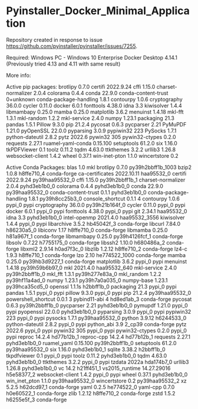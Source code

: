 # Pyinstaller_Docker_Minimal_Application

Repository created in response to issue https://github.com/pyinstaller/pyinstaller/issues/7255.


Required: 
Windows PC - Windows 10 Enterprise
Docker Desktop 4.14.1 (Previously tried 4.13 and 4.11 with same result)




More info:


Active pip packages:
brotlipy               0.7.0
certifi                2022.9.24
cffi                   1.15.0
charset-normalizer     2.0.4
colorama               0.4.4
conda                  22.9.0
conda-content-trust    0+unknown
conda-package-handling 1.8.1
contourpy              1.0.6
cryptography           36.0.0
cycler                 0.11.0
docker                 6.0.1
fonttools              4.38.0
idna                   3.3
kiwisolver             1.4.4
libmambapy             0.25.0
mamba                  0.25.0
matplotlib             3.6.2
menuinst               1.4.18
mkl-fft                1.3.1
mkl-random             1.2.2
mkl-service            2.4.0
numpy                  1.23.1
packaging              21.3
pandas                 1.5.1
Pillow                 9.3.0
pip                    21.2.4
pycosat                0.6.3
pycparser              2.21
PyMuPDF                1.21.0
pyOpenSSL              22.0.0
pyparsing              3.0.9
pypiwin32              223
PySocks                1.7.1
python-dateutil        2.8.2
pytz                   2022.6
pywin32                305
pywin32-ctypes         0.2.0
requests               2.27.1
ruamel-yaml-conda      0.15.100
setuptools             61.2.0
six                    1.16.0
tkPDFViewer            0.1
toolz                  0.11.2
tqdm                   4.63.0
ttkthemes              3.2.2
urllib3                1.26.8
websocket-client       1.4.2
wheel                  0.37.1
win-inet-pton          1.1.0
wincertstore           0.2

Active Conda Packages:
blas                      1.0                         mkl
brotlipy                  0.7.0           py39h2bbff1b_1003
bzip2                     1.0.8                h8ffe710_4    conda-forge
ca-certificates           2022.10.11           haa95532_0
certifi                   2022.9.24        py39haa95532_0
cffi                      1.15.0           py39h2bbff1b_1
charset-normalizer        2.0.4              pyhd3eb1b0_0
colorama                  0.4.4              pyhd3eb1b0_0
conda                     22.9.0           py39haa95532_0
conda-content-trust       0.1.1              pyhd3eb1b0_0
conda-package-handling    1.8.1            py39h8cc25b3_0
console_shortcut          0.1.1                         4
contourpy                 1.0.6                    pypi_0    pypi
cryptography              36.0.0           py39h21b164f_0
cycler                    0.11.0                   pypi_0    pypi
docker                    6.0.1                    pypi_0    pypi
fonttools                 4.38.0                   pypi_0    pypi
git                       2.34.1               haa95532_0
idna                      3.3                pyhd3eb1b0_0
intel-openmp              2021.4.0          haa95532_3556
kiwisolver                1.4.4                    pypi_0    pypi
libarchive                3.5.2                hb45042f_3    conda-forge
libcurl                   7.84.0               h86230a5_0
libiconv                  1.17                 h8ffe710_0    conda-forge
libmamba                  0.25.0               h81a967f_1    conda-forge
libmambapy                0.25.0           py39h4126fcf_1    conda-forge
libsolv                   0.7.22               h7755175_0    conda-forge
libssh2                   1.10.0               h680486a_2    conda-forge
libxml2                   2.9.14               h0ad7f3c_0
libzlib                   1.2.12               h8ffe710_2    conda-forge
lz4-c                     1.9.3                h8ffe710_1    conda-forge
lzo                       2.10              he774522_1000    conda-forge
mamba                     0.25.0           py39hb3d9227_1    conda-forge
matplotlib                3.6.2                    pypi_0    pypi
menuinst                  1.4.18           py39h59b6b97_0
mkl                       2021.4.0           haa95532_640
mkl-service               2.4.0            py39h2bbff1b_0
mkl_fft                   1.3.1            py39h277e83a_0
mkl_random                1.2.2            py39hf11a4ad_0
numpy                     1.23.1           py39h7a0a035_0
numpy-base                1.23.1           py39hca35cd5_0
openssl                   1.1.1s               h2bbff1b_0
packaging                 21.3                     pypi_0    pypi
pandas                    1.5.1                    pypi_0    pypi
pillow                    9.3.0                    pypi_0    pypi
pip                       21.2.4           py39haa95532_0
powershell_shortcut       0.0.1                         3
pybind11-abi              4                    hd8ed1ab_3    conda-forge
pycosat                   0.6.3            py39h2bbff1b_0
pycparser                 2.21               pyhd3eb1b0_0
pymupdf                   1.21.0                   pypi_0    pypi
pyopenssl                 22.0.0             pyhd3eb1b0_0
pyparsing                 3.0.9                    pypi_0    pypi
pypiwin32                 223                      pypi_0    pypi
pysocks                   1.7.1            py39haa95532_0
python                    3.9.12               h6244533_0
python-dateutil           2.8.2                    pypi_0    pypi
python_abi                3.9                      2_cp39    conda-forge
pytz                      2022.6                   pypi_0    pypi
pywin32                   305                      pypi_0    pypi
pywin32-ctypes            0.2.0                    pypi_0    pypi
reproc                    14.2.4               hd77b12b_1
reproc-cpp                14.2.4               hd77b12b_1
requests                  2.27.1             pyhd3eb1b0_0
ruamel_yaml               0.15.100         py39h2bbff1b_0
setuptools                61.2.0           py39haa95532_0
six                       1.16.0             pyhd3eb1b0_1
sqlite                    3.38.2               h2bbff1b_0
tkpdfviewer               0.1                      pypi_0    pypi
toolz                     0.11.2             pyhd3eb1b0_0
tqdm                      4.63.0             pyhd3eb1b0_0
ttkthemes                 3.2.2                    pypi_0    pypi
tzdata                    2022a                hda174b7_0
urllib3                   1.26.8             pyhd3eb1b0_0
vc                        14.2                 h21ff451_1
vs2015_runtime            14.27.29016          h5e58377_2
websocket-client          1.4.2                    pypi_0    pypi
wheel                     0.37.1             pyhd3eb1b0_0
win_inet_pton             1.1.0            py39haa95532_0
wincertstore              0.2              py39haa95532_2
xz                        5.2.5                h62dcd97_1    conda-forge
yaml                      0.2.5                he774522_0
yaml-cpp                  0.7.0                h0e60522_1    conda-forge
zlib                      1.2.12               h8ffe710_2    conda-forge
zstd                      1.5.2                h6255e5f_3    conda-forge


